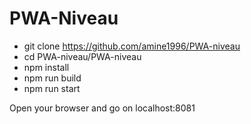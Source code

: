 # PWA-Niveau

- git clone https://github.com/amine1996/PWA-niveau
- cd PWA-niveau/PWA-niveau
- npm install
- npm run build
- npm run start

Open your browser and go on localhost:8081
